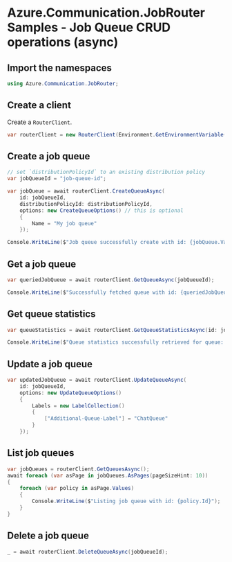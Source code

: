 # Azure.Communication.JobRouter Samples - Job Queue CRUD operations (async)

## Import the namespaces

```C# Snippet:Azure_Communication_JobRouter_Tests_Samples_UsingStatements
using Azure.Communication.JobRouter;
```

## Create a client

Create a `RouterClient`.

```C# Snippet:Azure_Communication_JobRouter_Tests_Samples_CreateClient
var routerClient = new RouterClient(Environment.GetEnvironmentVariable("AZURE_COMMUNICATION_SERVICE_CONNECTION_STRING"));
```

## Create a job queue

```C# Snippet:Azure_Communication_JobRouter_Tests_Samples_Crud_CreateJobQueue_Async
// set `distributionPolicyId` to an existing distribution policy
var jobQueueId = "job-queue-id";

var jobQueue = await routerClient.CreateQueueAsync(
    id: jobQueueId,
    distributionPolicyId: distributionPolicyId,
    options: new CreateQueueOptions() // this is optional
    {
        Name = "My job queue"
    });

Console.WriteLine($"Job queue successfully create with id: {jobQueue.Value.Id}");
```

## Get a job queue

```C# Snippet:Azure_Communication_JobRouter_Tests_Samples_Crud_GetJobQueue_Async
var queriedJobQueue = await routerClient.GetQueueAsync(jobQueueId);

Console.WriteLine($"Successfully fetched queue with id: {queriedJobQueue.Value.Id}");
```

## Get queue statistics

```C# Snippet:Azure_Communication_JobRouter_Tests_Samples_Crud_GetJobQueueStat_Async
var queueStatistics = await routerClient.GetQueueStatisticsAsync(id: jobQueueId);

Console.WriteLine($"Queue statistics successfully retrieved for queue: {JsonSerializer.Serialize(queueStatistics.Value)}");
```


## Update a job queue

```C# Snippet:Azure_Communication_JobRouter_Tests_Samples_Crud_UpdateGetJobQueue_Async
var updatedJobQueue = await routerClient.UpdateQueueAsync(
    id: jobQueueId,
    options: new UpdateQueueOptions()
    {
        Labels = new LabelCollection()
        {
            ["Additional-Queue-Label"] = "ChatQueue"
        }
    });
```

## List job queues

```C# Snippet:Azure_Communication_JobRouter_Tests_Samples_Crud_GetJobQueues_Async
var jobQueues = routerClient.GetQueuesAsync();
await foreach (var asPage in jobQueues.AsPages(pageSizeHint: 10))
{
    foreach (var policy in asPage.Values)
    {
        Console.WriteLine($"Listing job queue with id: {policy.Id}");
    }
}
```

## Delete a job queue

```C# Snippet:Azure_Communication_JobRouter_Tests_Samples_Crud_DeleteJobQueue_Async
_ = await routerClient.DeleteQueueAsync(jobQueueId);
```
